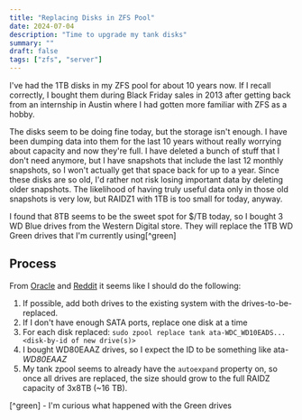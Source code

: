 ```yaml
---
title: "Replacing Disks in ZFS Pool"
date: 2024-07-04
description: "Time to upgrade my tank disks"
summary: ""
draft: false
tags: ["zfs", "server"]
---
```


I've had the 1TB disks in my ZFS pool for about 10 years now. If I recall correctly, I bought them during Black Friday sales in 2013 after getting back from an internship in Austin where I had gotten more familiar with ZFS as a hobby.

The disks seem to be doing fine today, but the storage isn't enough. I have been dumping data into them for the last 10 years without really worrying about capacity and now they're full. I have deleted a bunch of stuff that I don't need anymore, but I have snapshots that include the last 12 monthly snapshots, so I won't actually get that space back for up to a year. Since these disks are so old, I'd rather not risk losing important data by deleting older snapshots. The likelihood of having truly useful data only in those old snapshots is very low, but RAIDZ1 with 1TB is too small for today, anyway.

I found that 8TB seems to be the sweet spot for $/TB today, so I bought 3 WD Blue drives from the Western Digital store. They will replace the 1TB WD Green drives that I'm currently using[^green]

## Process
From [Oracle](https://docs.oracle.com/cd/E19253-01/819-5461/gazgd/index.html) and [Reddit](https://www.reddit.com/r/zfs/comments/sqffah/replacing_drives_in_a_zpool/) it seems like I should do the following:

1. If possible, add both drives to the existing system with the drives-to-be-replaced.
  1. If I don't have enough SATA ports, replace one disk at a time
1. For each disk replaced: `sudo zpool replace tank ata-WDC_WD10EADS... <disk-by-id of new drive(s)>`
  1. I bought WD80EAAZ drives, so I expect the ID to be something like ata-*WD80EAAZ*
1. My tank zpool seems to already have the `autoexpand` property on, so once all drives are replaced, the size should grow to the full RAIDZ capacity of 3x8TB (~16 TB).

[^green] - I'm curious what happened with the Green drives